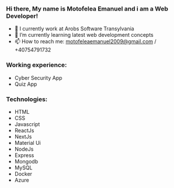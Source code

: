 ### Hi there, My name is Motofelea Emanuel and i am a Web Developer!


- 🔭 I currently work at Arobs Software Transylvania 
- 🌱 I’m currently learning latest web development concepts
- 📫 How to reach me: motofeleaemanuel2009@gmail.com / +40754791732

### Working experience: 
- Cyber Security App 
- Quiz App 

### Technologies:
- HTML
- CSS
- Javascript
- ReactJs
- NextJs
- Material Ui
- NodeJs
- Express
- Mongodb
- MySQL
- Docker
- Azure
  

